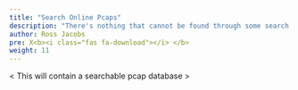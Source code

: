 ```yaml
---
title: "Search Online Pcaps"
description: "There's nothing that cannot be found through some search engine or on the Internet somewhere. – Eric Schmidt"
author: Ross Jacobs
pre: X<b><i class="fas fa-download"></i> </b>
weight: 11
---
```


\< This will contain a searchable pcap database \>